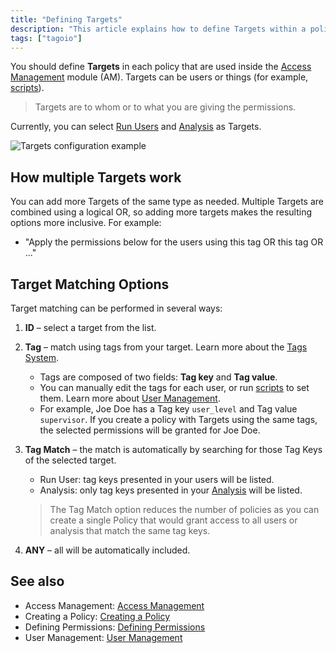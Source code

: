 ```yaml
---
title: "Defining Targets"
description: "This article explains how to define Targets within a policy in the Access Management (AM) module, what kinds of Targets are available, and how multiple Targets are evaluated when granting permissions."
tags: ["tagoio"]
---
```

You should define **Targets** in each policy that are used inside the [Access Management](../security/access-management) module (AM). Targets can be users or things (for example, [scripts](../analysis/analysis-overview)).

> Targets are to whom or to what you are giving the permissions.

Currently, you can select [Run Users](../services/end-users-service) and [Analysis](../analysis/analysis-overview) as Targets.

![Targets configuration example](/docs_imagem/tagoio/defining-targets-2.png)

## How multiple Targets work
You can add more Targets of the same type as needed. Multiple Targets are combined using a logical OR, so adding more targets makes the resulting options more inclusive. For example:
- "Apply the permissions below for the users using this tag OR this tag OR ..."

## Target Matching Options

Target matching can be performed in several ways:

1. **ID** – select a target from the list.

2. **Tag** – match using tags from your target. Learn more about the [Tags System](/tagoio/tags-system).

   - Tags are composed of two fields: **Tag key** and **Tag value**.
   - You can manually edit the tags for each user, or run [scripts](../analysis/analysis-overview) to set them. Learn more about [User Management](/account/user-management).
   - For example, Joe Doe has a Tag key `user_level` and Tag value `supervisor`. If you create a policy with Targets using the same tags, the selected permissions will be granted for Joe Doe.

3. **Tag Match** – the match is automatically by searching for those Tag Keys of the selected target.
   - Run User: tag keys presented in your users will be listed.
   - Analysis: only tag keys presented in your [Analysis](/analysis/analysis-overview) will be listed.

   > The Tag Match option reduces the number of policies as you can create a single Policy that would grant access to all users or analysis that match the same tag keys.

4. **ANY** – all will be automatically included.

## See also
- Access Management: [Access Management](../security/access-management)
- Creating a Policy: [Creating a Policy](../security/access-management#creating-policies)
- Defining Permissions: [Defining Permissions](../security/defining-permissions)
- User Management: [User Management](../account/user-management)